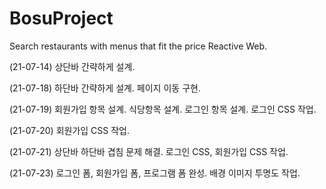 # BosuProject
Search restaurants with menus that fit the price Reactive Web.

(21-07-14) 상단바 간략하게 설계.

(21-07-18) 하단바 간략하게 설계.
           페이지 이동 구현.

(21-07-19) 회원가입 항목 설계.
           식당항목 설계.
           로그인 항목 설계.
           로그인 CSS 작업.

(21-07-20) 회원가입 CSS 작업.

(21-07-21) 상단바 하단바 겹침 문제 해결. 
           로그인 CSS, 회원가입 CSS 작업.

(21-07-23) 로그인 폼, 회원가입 폼, 프로그램 폼 완성.
           배경 이미지 투명도 작업.
